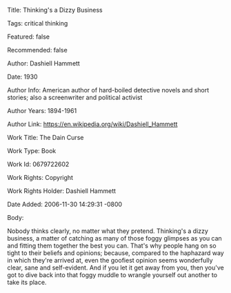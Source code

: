 Title:  Thinking's a Dizzy Business

Tags:   critical thinking

Featured: false

Recommended: false

Author: Dashiell Hammett

Date:   1930

Author Info: American author of hard-boiled detective novels and short stories; also a screenwriter and political activist

Author Years: 1894-1961

Author Link: https://en.wikipedia.org/wiki/Dashiell_Hammett

Work Title: The Dain Curse

Work Type: Book

Work Id: 0679722602

Work Rights: Copyright

Work Rights Holder: Dashiell Hammett

Date Added: 2006-11-30 14:29:31 -0800

Body: 

Nobody thinks clearly, no matter what they pretend. Thinking's a dizzy business, a matter of catching as many of those foggy glimpses as you can and fitting them together the best you can. That's why people hang on so tight to their beliefs and opinions; because, compared to the haphazard way in which they're arrived at, even the goofiest opinion seems wonderfully clear, sane and self-evident. And if you let it get away from you, then you've got to dive back into that foggy muddle to wrangle yourself out another to take its place.

